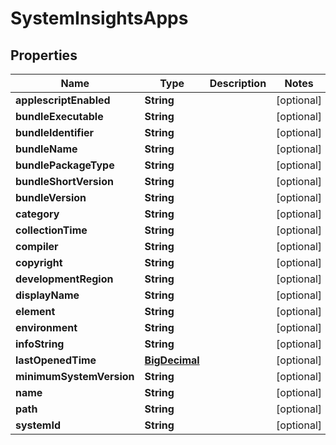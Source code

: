 
# SystemInsightsApps

## Properties
Name | Type | Description | Notes
------------ | ------------- | ------------- | -------------
**applescriptEnabled** | **String** |  |  [optional]
**bundleExecutable** | **String** |  |  [optional]
**bundleIdentifier** | **String** |  |  [optional]
**bundleName** | **String** |  |  [optional]
**bundlePackageType** | **String** |  |  [optional]
**bundleShortVersion** | **String** |  |  [optional]
**bundleVersion** | **String** |  |  [optional]
**category** | **String** |  |  [optional]
**collectionTime** | **String** |  |  [optional]
**compiler** | **String** |  |  [optional]
**copyright** | **String** |  |  [optional]
**developmentRegion** | **String** |  |  [optional]
**displayName** | **String** |  |  [optional]
**element** | **String** |  |  [optional]
**environment** | **String** |  |  [optional]
**infoString** | **String** |  |  [optional]
**lastOpenedTime** | [**BigDecimal**](BigDecimal.md) |  |  [optional]
**minimumSystemVersion** | **String** |  |  [optional]
**name** | **String** |  |  [optional]
**path** | **String** |  |  [optional]
**systemId** | **String** |  |  [optional]



